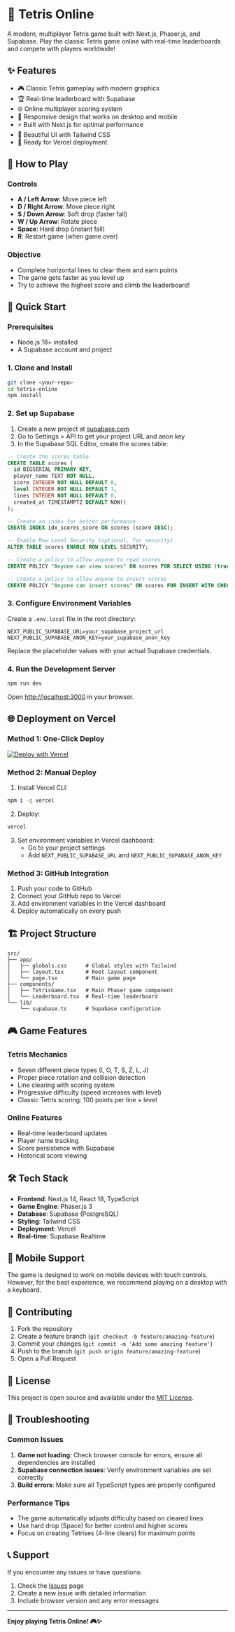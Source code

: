 # 🧱 Tetris Online

A modern, multiplayer Tetris game built with Next.js, Phaser.js, and Supabase. Play the classic Tetris game online with real-time leaderboards and compete with players worldwide!

## ✨ Features

- 🎮 Classic Tetris gameplay with modern graphics
- 🏆 Real-time leaderboard with Supabase
- 🌐 Online multiplayer scoring system
- 📱 Responsive design that works on desktop and mobile
- ⚡ Built with Next.js for optimal performance
- 🎨 Beautiful UI with Tailwind CSS
- 🚀 Ready for Vercel deployment

## 🎯 How to Play

### Controls
- **A / Left Arrow**: Move piece left
- **D / Right Arrow**: Move piece right
- **S / Down Arrow**: Soft drop (faster fall)
- **W / Up Arrow**: Rotate piece
- **Space**: Hard drop (instant fall)
- **R**: Restart game (when game over)

### Objective
- Complete horizontal lines to clear them and earn points
- The game gets faster as you level up
- Try to achieve the highest score and climb the leaderboard!

## 🚀 Quick Start

### Prerequisites
- Node.js 18+ installed
- A Supabase account and project

### 1. Clone and Install
```bash
git clone <your-repo>
cd tetris-online
npm install
```

### 2. Set up Supabase

1. Create a new project at [supabase.com](https://supabase.com)
2. Go to Settings > API to get your project URL and anon key
3. In the Supabase SQL Editor, create the scores table:

```sql
-- Create the scores table
CREATE TABLE scores (
  id BIGSERIAL PRIMARY KEY,
  player_name TEXT NOT NULL,
  score INTEGER NOT NULL DEFAULT 0,
  level INTEGER NOT NULL DEFAULT 1,
  lines INTEGER NOT NULL DEFAULT 0,
  created_at TIMESTAMPTZ DEFAULT NOW()
);

-- Create an index for better performance
CREATE INDEX idx_scores_score ON scores (score DESC);

-- Enable Row Level Security (optional, for security)
ALTER TABLE scores ENABLE ROW LEVEL SECURITY;

-- Create a policy to allow anyone to read scores
CREATE POLICY "Anyone can view scores" ON scores FOR SELECT USING (true);

-- Create a policy to allow anyone to insert scores
CREATE POLICY "Anyone can insert scores" ON scores FOR INSERT WITH CHECK (true);
```

### 3. Configure Environment Variables

Create a `.env.local` file in the root directory:

```env
NEXT_PUBLIC_SUPABASE_URL=your_supabase_project_url
NEXT_PUBLIC_SUPABASE_ANON_KEY=your_supabase_anon_key
```

Replace the placeholder values with your actual Supabase credentials.

### 4. Run the Development Server

```bash
npm run dev
```

Open [http://localhost:3000](http://localhost:3000) in your browser.

## 🌐 Deployment on Vercel

### Method 1: One-Click Deploy

[![Deploy with Vercel](https://vercel.com/button)](https://vercel.com/new/clone?repository-url=https://github.com/your-username/tetris-online)

### Method 2: Manual Deploy

1. Install Vercel CLI:
```bash
npm i -g vercel
```

2. Deploy:
```bash
vercel
```

3. Set environment variables in Vercel dashboard:
   - Go to your project settings
   - Add `NEXT_PUBLIC_SUPABASE_URL` and `NEXT_PUBLIC_SUPABASE_ANON_KEY`

### Method 3: GitHub Integration

1. Push your code to GitHub
2. Connect your GitHub repo to Vercel
3. Add environment variables in the Vercel dashboard
4. Deploy automatically on every push

## 🏗️ Project Structure

```
src/
├── app/
│   ├── globals.css      # Global styles with Tailwind
│   ├── layout.tsx       # Root layout component
│   └── page.tsx         # Main game page
├── components/
│   ├── TetrisGame.tsx   # Main Phaser game component
│   └── Leaderboard.tsx  # Real-time leaderboard
└── lib/
    └── supabase.ts      # Supabase configuration
```

## 🎮 Game Features

### Tetris Mechanics
- Seven different piece types (I, O, T, S, Z, L, J)
- Proper piece rotation and collision detection
- Line clearing with scoring system
- Progressive difficulty (speed increases with level)
- Classic Tetris scoring: 100 points per line × level

### Online Features
- Real-time leaderboard updates
- Player name tracking
- Score persistence with Supabase
- Historical score viewing

## 🛠️ Tech Stack

- **Frontend**: Next.js 14, React 18, TypeScript
- **Game Engine**: Phaser.js 3
- **Database**: Supabase (PostgreSQL)
- **Styling**: Tailwind CSS
- **Deployment**: Vercel
- **Real-time**: Supabase Realtime

## 📱 Mobile Support

The game is designed to work on mobile devices with touch controls. However, for the best experience, we recommend playing on a desktop with a keyboard.

## 🤝 Contributing

1. Fork the repository
2. Create a feature branch (`git checkout -b feature/amazing-feature`)
3. Commit your changes (`git commit -m 'Add some amazing feature'`)
4. Push to the branch (`git push origin feature/amazing-feature`)
5. Open a Pull Request

## 📝 License

This project is open source and available under the [MIT License](LICENSE).

## 🐛 Troubleshooting

### Common Issues

1. **Game not loading**: Check browser console for errors, ensure all dependencies are installed
2. **Supabase connection issues**: Verify environment variables are set correctly
3. **Build errors**: Make sure all TypeScript types are properly configured

### Performance Tips

- The game automatically adjusts difficulty based on cleared lines
- Use hard drop (Space) for better control and higher scores
- Focus on creating Tetrises (4-line clears) for maximum points

## 📞 Support

If you encounter any issues or have questions:
1. Check the [Issues](../../issues) page
2. Create a new issue with detailed information
3. Include browser version and any error messages

---

**Enjoy playing Tetris Online! 🎮✨**
